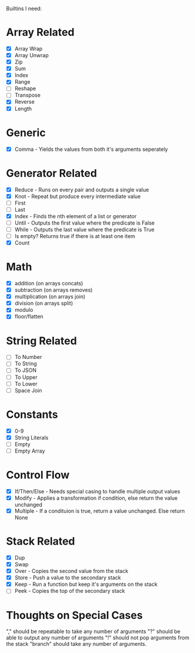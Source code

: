 Builtins I need:

# Array Related

 - [x] Array Wrap
 - [x] Array Unwrap
 - [x] Zip
 - [x] Sum
 - [x] Index
 - [x] Range
 - [ ] Reshape
 - [ ] Transpose
 - [x] Reverse
 - [x] Length

# Generic
 - [x] Comma - Yields the values from both it's arguments seperately

# Generator Related
 - [x] Reduce - Runs on every pair and outputs a single value
 - [x] Knot - Repeat but produce every intermediate value
 - [ ] First
 - [ ] Last
 - [x] Index - Finds the nth element of a list or generator
 - [ ] Until - Outputs the first value where the predicate is False
 - [ ] While - Outputs the last value where the predicate is True
 - [ ] Is empty? Returns true if there is at least one item
 - [x] Count

 # Math
 
 - [x] addition (on arrays concats)
 - [x] subtraction  (on arrays removes)
 - [x] multiplication (on arrays join)
 - [x] division (on arrays split)
 - [x] modulo
 - [x] floor/flatten

 # String Related

 - [ ] To Number
 - [ ] To String
 - [ ] To JSON
 - [ ] To Upper
 - [ ] To Lower
 - [ ] Space Join

# Constants
- [x] 0-9
- [x] String Literals
- [ ] Empty
- [ ] Empty Array

# Control Flow
- [x] If/Then/Else - Needs special casing to handle multiple output values
- [x] Modify - Applies a transformation if condition, else return the value unchanged
- [x] Multiple - If a condituion is true, return a value unchanged. Else return None

# Stack Related
- [x] Dup
- [x] Swap
- [x] Over - Copies the second value from the stack
- [x] Store - Push a value to the secondary stack
- [x] Keep - Run a function but keep it's arguments on the stack
- [ ] Peek - Copies the top of the secondary stack

# Thoughts on Special Cases
"," should be repeatable to take any number of arguments
"?" should be able to output any number of arguments
"!" should not pop arguments from the stack
"branch" should take any number of arguments.